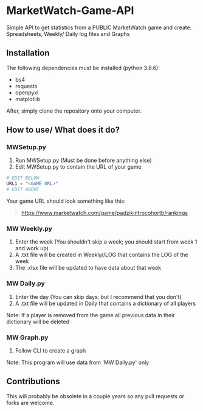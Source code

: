 # MarketWatch-Game-API
Simple API to get statistics from a PUBLIC MarketWatch game and create: Spreadsheets, Weekly/ Daily log files and Graphs

## Installation
The following dependencies must be installed (python 3.8.6):
  - bs4
  - requests
  - openpyxl
  - matplotlib

After, simply clone the repository onto your computer. 


## How to use/ What does it do?
### MWSetup.py
1. Run MWSetup.py (Must be done before anything else) 
2. Edit MWSetup.py to contain the URL of your game
```py
# EDIT BELOW
URL1 = "<GAME URL>"
# EDIT ABOVE
```
Your game URL should look something like this:
> https://www.marketwatch.com/game/padzikintrocohortb/rankings


### MW Weekly.py
1. Enter the week (You shouldn't skip a week; you should start from week 1 and work up)
2. A .txt file will be created in Weekly//LOG that contains the LOG of the week
3. The .xlsx file will be updated to have data about that week

### MW Daily.py
1. Enter the day (You can skip days; but I recommend that you don't)
2. A .txt file will be updated in Daily that contains a dictionary of all players

Note: If a player is removed from the game all previous data in their dictionary will be deleted

### MW Graph.py
1. Follow CLI to create a graph 

Note: This program will use data from 'MW Daily.py' only 


## Contributions
This will probably be obsolete in a couple years so any pull requests or forks are welcome. 
